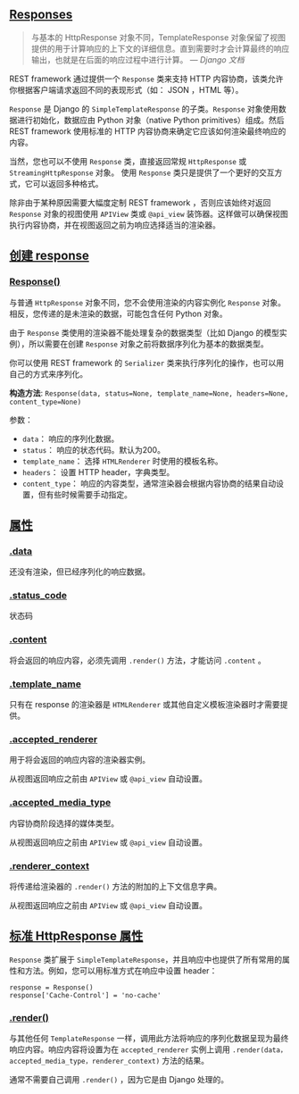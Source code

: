## [Responses](http://drf.jiuyou.info/#/drf/responses?id=responses)

> 与基本的 HttpResponse 对象不同，TemplateResponse 对象保留了视图提供的用于计算响应的上下文的详细信息。直到需要时才会计算最终的响应输出，也就是在后面的响应过程中进行计算。 — *Django 文档*

REST framework 通过提供一个 `Response` 类来支持 HTTP 内容协商，该类允许你根据客户端请求返回不同的表现形式（如： JSON ，HTML 等）。

`Response` 是 Django 的 `SimpleTemplateResponse` 的子类。`Response` 对象使用数据进行初始化，数据应由 Python 对象（native Python primitives）组成。然后 REST framework 使用标准的 HTTP 内容协商来确定它应该如何渲染最终响应的内容。

当然，您也可以不使用 `Response` 类，直接返回常规 `HttpResponse` 或 `StreamingHttpResponse` 对象。 使用 `Response` 类只是提供了一个更好的交互方式，它可以返回多种格式。

除非由于某种原因需要大幅度定制 REST framework ，否则应该始终对返回 `Response` 对象的视图使用 `APIView` 类或 `@api_view` 装饰器。这样做可以确保视图执行内容协商，并在视图返回之前为响应选择适当的渲染器。

## [创建 response](http://drf.jiuyou.info/#/drf/responses?id=%e5%88%9b%e5%bb%ba-response)

### [Response()](http://drf.jiuyou.info/#/drf/responses?id=response)

与普通 `HttpResponse` 对象不同，您不会使用渲染的内容实例化 `Response` 对象。相反，您传递的是未渲染的数据，可能包含任何 Python 对象。

由于 `Response` 类使用的渲染器不能处理复杂的数据类型（比如 Django 的模型实例），所以需要在创建 `Response` 对象之前将数据序列化为基本的数据类型。

你可以使用 REST framework 的 `Serializer` 类来执行序列化的操作，也可以用自己的方式来序列化。

**构造方法**: `Response(data, status=None, template_name=None, headers=None, content_type=None)`

参数：

- `data`： 响应的序列化数据。
- `status`： 响应的状态代码。默认为200。
- `template_name`： 选择 `HTMLRenderer` 时使用的模板名称。
- `headers`： 设置 HTTP header，字典类型。
- `content_type`： 响应的内容类型，通常渲染器会根据内容协商的结果自动设置，但有些时候需要手动指定。

## [属性](http://drf.jiuyou.info/#/drf/responses?id=%e5%b1%9e%e6%80%a7)

### [.data](http://drf.jiuyou.info/#/drf/responses?id=data)

还没有渲染，但已经序列化的响应数据。

### [.status_code](http://drf.jiuyou.info/#/drf/responses?id=status_code)

状态码

### [.content](http://drf.jiuyou.info/#/drf/responses?id=content)

将会返回的响应内容，必须先调用 `.render()` 方法，才能访问 `.content` 。

### [.template_name](http://drf.jiuyou.info/#/drf/responses?id=template_name)

只有在 response 的渲染器是 `HTMLRenderer` 或其他自定义模板渲染器时才需要提供。

### [.accepted_renderer](http://drf.jiuyou.info/#/drf/responses?id=accepted_renderer)

用于将会返回的响应内容的渲染器实例。

从视图返回响应之前由 `APIView` 或 `@api_view` 自动设置。

### [.accepted_media_type](http://drf.jiuyou.info/#/drf/responses?id=accepted_media_type)

内容协商阶段选择的媒体类型。

从视图返回响应之前由 `APIView` 或 `@api_view` 自动设置。

### [.renderer_context](http://drf.jiuyou.info/#/drf/responses?id=renderer_context)

将传递给渲染器的 `.render()` 方法的附加的上下文信息字典。

从视图返回响应之前由 `APIView` 或 `@api_view` 自动设置。

## [标准 HttpResponse 属性](http://drf.jiuyou.info/#/drf/responses?id=%e6%a0%87%e5%87%86-httpresponse-%e5%b1%9e%e6%80%a7)

`Response` 类扩展于 `SimpleTemplateResponse`，并且响应中也提供了所有常用的属性和方法。例如，您可以用标准方式在响应中设置 header：

```
response = Response()
response['Cache-Control'] = 'no-cache'
```

### [.render()](http://drf.jiuyou.info/#/drf/responses?id=render)

与其他任何 `TemplateResponse` 一样，调用此方法将响应的序列化数据呈现为最终响应内容。响应内容将设置为在 `accepted_renderer` 实例上调用 `.render(data，accepted_media_type，renderer_context)` 方法的结果。

通常不需要自己调用 `.render()` ，因为它是由 Django 处理的。